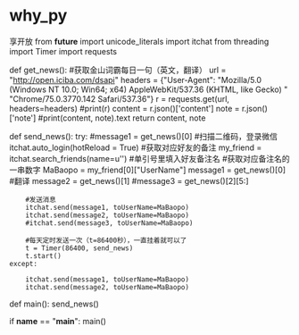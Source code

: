 # why_py
享开放
from __future__ import unicode_literals
import itchat
from threading import Timer
import requests

def get_news():
    #获取金山词霸每日一句（英文，翻译）
    url = "http://open.iciba.com/dsapi"
    headers = {"User-Agent": "Mozilla/5.0 (Windows NT 10.0; Win64; x64) AppleWebKit/537.36 (KHTML, like Gecko) "
                             "Chrome/75.0.3770.142 Safari/537.36"}
    r = requests.get(url, headers=headers)
    #print(r)
    content = r.json()['content']
    note = r.json()['note']
    #print(content, note).text
    return content, note

def send_news():
    try:
        #message1 = get_news()[0]
        #扫描二维码，登录微信
        itchat.auto_login(hotReload = True)
        #获取对应好友的备注
        my_friend = itchat.search_friends(name=u'') #单引号里填入好友备注名
        #获取对应备注名的一串数字
        MaBaopo = my_friend[0]["UserName"]
        message1 = get_news()[0]
        #翻译
        message2 = get_news()[1]
        #message3 = get_news()[2][5:]

        #发送消息
        itchat.send(message1, toUserName=MaBaopo)
        itchat.send(message2, toUserName=MaBaopo)
        #itchat.send(message3, toUserName=MaBaopo)

        #每天定时发送一次（t=86400秒），一直挂着就可以了
        t = Timer(86400, send_news)
        t.start()
    except:

        itchat.send(message1, toUserName=MaBaopo)
        itchat.send(message2, toUserName=MaBaopo)


def main():
    send_news()

if __name__ == "__main__":
    main()
